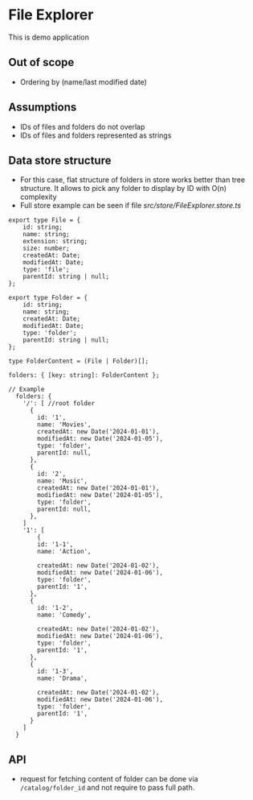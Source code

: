 # File Explorer

This is demo application

## Out of scope
- Ordering by (name/last modified date)

## Assumptions
- IDs of files and folders do not overlap
- IDs of files and folders represented as strings

## Data store structure
- For this case, flat structure of folders in store works better than tree structure. It allows to pick any folder to display by ID with O(n) complexity
- Full store example can be seen if file *src/store/FileExplorer.store.ts*
```typescipt
export type File = {
	id: string;
	name: string;
	extension: string;
	size: number;
	createdAt: Date;
	modifiedAt: Date;
	type: 'file';
	parentId: string | null;
};

export type Folder = {
	id: string;
	name: string;
	createdAt: Date;
	modifiedAt: Date;
	type: 'folder';
	parentId: string | null;
};

type FolderContent = (File | Folder)[];

folders: { [key: string]: FolderContent };

// Example
  folders: {
    '/': [ //root folder
      {
        id: '1',
        name: 'Movies',
        createdAt: new Date('2024-01-01'),
        modifiedAt: new Date('2024-01-05'),
        type: 'folder',
        parentId: null,
      },
      {
        id: '2',
        name: 'Music',
        createdAt: new Date('2024-01-01'),
        modifiedAt: new Date('2024-01-05'),
        type: 'folder',
        parentId: null,
      },
    ]
    '1': [
        {
        id: '1-1',
        name: 'Action',

        createdAt: new Date('2024-01-02'),
        modifiedAt: new Date('2024-01-06'),
        type: 'folder',
        parentId: '1',
      },
      {
        id: '1-2',
        name: 'Comedy',

        createdAt: new Date('2024-01-02'),
        modifiedAt: new Date('2024-01-06'),
        type: 'folder',
        parentId: '1',
      },
      {
        id: '1-3',
        name: 'Drama',

        createdAt: new Date('2024-01-02'),
        modifiedAt: new Date('2024-01-06'),
        type: 'folder',
        parentId: '1',
      }
    ]
  }
```


## API
  - request for fetching content of folder can be done via `/catalog/folder_id` and not require to pass full path.
